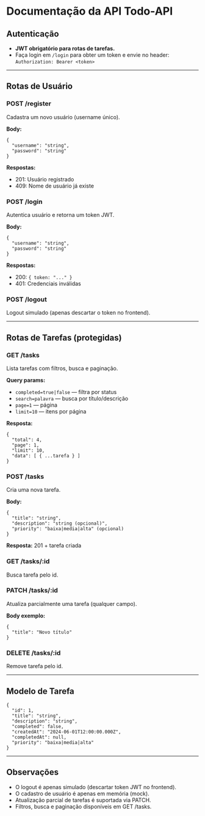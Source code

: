 # Documentação da API Todo-API

## Autenticação

- **JWT obrigatório para rotas de tarefas.**
- Faça login em `/login` para obter um token e envie no header: `Authorization: Bearer <token>`

---

## Rotas de Usuário

### POST /register

Cadastra um novo usuário (username único).

**Body:**

```
{
  "username": "string",
  "password": "string"
}
```

**Respostas:**

- 201: Usuário registrado
- 409: Nome de usuário já existe

### POST /login

Autentica usuário e retorna um token JWT.

**Body:**

```
{
  "username": "string",
  "password": "string"
}
```

**Respostas:**

- 200: `{ token: "..." }`
- 401: Credenciais inválidas

### POST /logout

Logout simulado (apenas descartar o token no frontend).

---

## Rotas de Tarefas (protegidas)

### GET /tasks

Lista tarefas com filtros, busca e paginação.

**Query params:**

- `completed=true|false` — filtra por status
- `search=palavra` — busca por título/descrição
- `page=1` — página
- `limit=10` — itens por página

**Resposta:**

```
{
  "total": 4,
  "page": 1,
  "limit": 10,
  "data": [ { ...tarefa } ]
}
```

### POST /tasks

Cria uma nova tarefa.

**Body:**

```
{
  "title": "string",
  "description": "string (opcional)",
  "priority": "baixa|media|alta" (opcional)
}
```

**Resposta:** 201 + tarefa criada

### GET /tasks/:id

Busca tarefa pelo id.

### PATCH /tasks/:id

Atualiza parcialmente uma tarefa (qualquer campo).

**Body exemplo:**

```
{
  "title": "Novo título"
}
```

### DELETE /tasks/:id

Remove tarefa pelo id.

---

## Modelo de Tarefa

```
{
  "id": 1,
  "title": "string",
  "description": "string",
  "completed": false,
  "createdAt": "2024-06-01T12:00:00.000Z",
  "completedAt": null,
  "priority": "baixa|media|alta"
}
```

---

## Observações

- O logout é apenas simulado (descartar token JWT no frontend).
- O cadastro de usuário é apenas em memória (mock).
- Atualização parcial de tarefas é suportada via PATCH.
- Filtros, busca e paginação disponíveis em GET /tasks.
